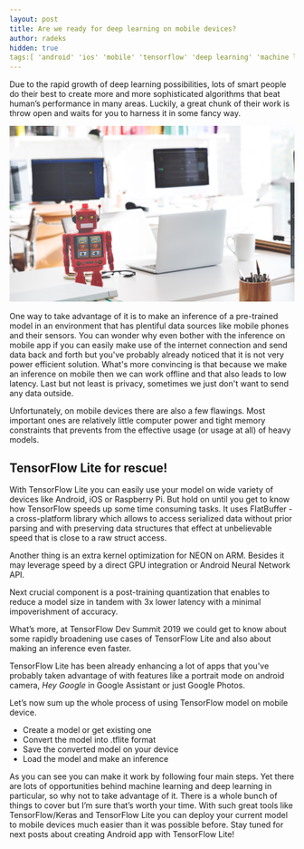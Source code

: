 ```yaml
---
layout: post
title: Are we ready for deep learning on mobile devices?
author: radeks
hidden: true
tags:[ 'android' 'ios' 'mobile' 'tensorflow' 'deep learning' 'machine learning' 'ml kit' ]
---
```



Due to the rapid growth of deep learning possibilities, lots of smart people do their best to create more and more sophisticated algorithms that beat human’s performance in many areas. Luckily, a great chunk of their work is throw open and waits for you to harness it in some fancy way. 

![](images/are-we-ready-for-deep-learning-on-mobile-devices/top_img.jpg)

One way to take advantage of it is to make an inference of a pre-trained model in an environment that has plentiful data sources like mobile phones and their sensors. You can wonder why even bother with the inference on mobile app if you can easily make use of the internet connection and send data back and forth but you've probably already noticed that it is not very power efficient solution. What's more convincing is that because we make an inference on mobile then we can work offline and that also leads to low latency. Last but not least is privacy, sometimes we just don't want to send any data outside.

Unfortunately, on mobile devices there are also a few flawings.  Most important ones are relatively little computer power and tight memory constraints that prevents from the effective usage (or usage at all) of heavy models. 

## TensorFlow Lite for rescue!

With TensorFlow Lite you can easily use your model on wide variety of devices like Android, iOS or Raspberry Pi. But hold on until you get to know how TensorFlow speeds up some  time consuming tasks. It uses FlatBuffer - a cross-platform library which allows to access serialized data without prior parsing and with preserving data structures that effect at unbelievable speed that is close to a raw struct access.  

Another thing is an extra kernel optimization for NEON on ARM. Besides it may leverage speed by a direct GPU integration or Android Neural Network API. 

Next crucial component is a post-training quantization that enables to reduce a model size in tandem with 3x lower latency with a minimal impoverishment of accuracy. 

What’s more, at  TensorFlow Dev Summit 2019 we could get to know about some rapidly broadening use cases of TensorFlow Lite and also about making an inference even faster. 

TensorFlow Lite has been already enhancing a lot of apps that you've probably taken advantage of with features like a portrait mode on android camera, *Hey Google* in Google Assistant or just Google Photos.

Let’s now sum up the whole process of using TensorFlow model on mobile device. 

* Create a model or get existing one
* Convert the model into .tflite format
* Save the converted model on your device
* Load the model and make an inference
 
As you can see you can make it work by following four main steps. Yet there are lots of opportunities behind machine learning and deep learning in particular, so why not to take advantage of it. There is a whole bunch of things to cover but I’m sure that’s worth your time. With such great tools like TensorFlow/Keras and TensorFlow Lite you can deploy your current model to mobile devices much easier than it was possible before. Stay tuned for next posts about creating Android app with TensorFlow Lite! 
